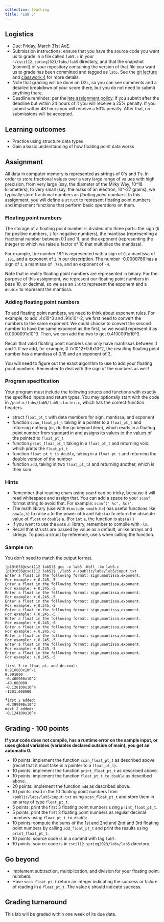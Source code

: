 ```yaml
---
collection: teaching
title: "Lab 5"
---
```


## Logistics
* Due: Friday, March 31st AoE.
* Submission instructions: ensure that you have the source code you want us to
	grade in a file called `lab5.c` in your `~/csci112_spring2023/labs/lab5`
	directory, and that the snapshot (commit) of your repository containing the version of that file you want us to grade has been committed and
	tagged as `lab5`. See the [git lecture](https://lgw2.github.io/teaching/csci112-spring-2023/lectures/lecture2) and [classwork 4](https://lgw2.github.io/teaching/csci112-spring-2023/classwork/classwork4) for more
	details.
* Note that grading will be done on D2L, so you can see comments and a
	 detailed breakdown of your score there, but you do not need to submit
	anything there.
* Deadline reminder: per the [late assignment policy](https://lgw2.github.io/teaching/csci112-spring-2023/syllabus/#late-assignment-policies), if you submit after the deadline but within 24 hours of it you will receive a 25% penalty. If you submit within 48 hours you will receive a 50% penalty. After that, no submissions will be accepted.

## Learning outcomes
* Practice using structure data types
* Gain a basic understanding of how floating point data works

## Assignment

All data in computer memory is represented as strings of 0's and 1's. In order
to store fractional values over a very large range of values with high precision, from very large (say, the diameter of the Milky Way, 10^18 kilometers),
to very small (say, the mass of an electron, 10^-27 grams), we
typically store fractional numbers as *floating point numbers*. In this
assignment, you will define a `struct` to represent floating point
numbers and implement functions that perform basic operations on them.

### Floating point numbers

The storage of a floating point number is divided into three parts: the sign (`0` for
positive numbers, `1` for negative numbers), the mantissa (representing a
fractional number between 0.1 and 1), and the exponent (representing the
integer to which we raise a factor of 10 that multiplies the mantissa).

For example, the number 18.1 is represented with a sign of `0`, a mantissa of `.181`, and a
exponent of `2` in our description. The number -0.0000786 has a sign of `1`, a
mantissa of `.786`, and an exponent of `-4`.

Note that in reality floating point numbers are represented in binary. For the
purpose of this assignment, we represent our floating point numbers in base 10,
or decimal, so we use an `int` to represent the exponent and a `double`
to represent the mantissa.

### Adding floating point numbers

To add floating point numbers, we need to think about exponent rules. For
example, to add .4x10^3 and .91x10^-2, we first need to convert the numbers to the
same exponent. We could choose to convert the second number to have the same
exponent as the first, so we would represent it as 0.0000091x10^3. Then, we can
add the two to get 0.4100091x10^3.

Recall that valid floating point numbers can only have mantissas between .1 and 1.
If we add,
for example, 0.7x10^2+0.8x10^2, the resulting floating point number has a
mantissa of 0.15 and an exponent of 3.

You will need to figure out the exact algorithm to use to add your floating
point numbers.
Remember to deal with the sign of the numbers as well!

### Program specification

Your program must include the following structs and functions with exactly the specified
inputs and return types. You may optionally start with the code in
`/public/labs/lab5/lab5_starter.c`, which has the correct function headers.
* struct `float_pt_t` with data members for sign, mantissa, and exponent
* function `scan_float_pt_t` taking in a pointer to a `float_pt_t` and
	returning nothing (or, do the go beyond item), which reads in a floating
	point number from standard in and assigns its values to the values of the
	pointed to `float_pt_t`
* function `print_float_pt_t` taking in a `float_pt_t` and returning void,
	which prints the `float_pt_t`
* function `float_pt_t_to_double`, taking in a `float_pt_t` and returning the
	double version of the number
* function `add`, taking in two `float_pt_t`s and returning another, which is
	their sum

### Hints

* Remember that reading chars using `scanf` can be tricky, because it will read
	whitespace and assign that. You can add a space to your `scanf` format string to avoid that. For example: `scanf(" %c", &c)"`.
* The math library (use with `#include <math.h>`) has useful functions like
	`pow(a,b)` to raise `a` to the power of `b` and `fabs(a)` to return the
	absolute value of `float` or `double` `a`. (For `int` `a`, the function is
	`abs(a)`.)
* If you want to use the `math.h` library, remember to compile with `-lm`.
* Recall that structs are passed by value as a default, unlike arrays and
	strings. To pass a struct by reference, use `&` when calling the function.

### Sample run

You don't need to match the output format.

```
[p19t655@csci112 lab5]$ gcc -o lab5 -Wall -lm lab5.c
[p19t655@csci112 lab5]$ ./lab5 < /public/labs/lab5/input.txt
Enter a float in the following format: sign,mantissa,exponent.
For example: +,0.245,-5
Enter a float in the following format: sign,mantissa,exponent.
For example: +,0.245,-5
Enter a float in the following format: sign,mantissa,exponent.
For example: +,0.245,-5
Enter a float in the following format: sign,mantissa,exponent.
For example: +,0.245,-5
Enter a float in the following format: sign,mantissa,exponent.
For example: +,0.245,-5
Enter a float in the following format: sign,mantissa,exponent.
For example: +,0.245,-5
Enter a float in the following format: sign,mantissa,exponent.
For example: +,0.245,-5
Enter a float in the following format: sign,mantissa,exponent.
For example: +,0.245,-5
Enter a float in the following format: sign,mantissa,exponent.
For example: +,0.245,-5
Enter a float in the following format: sign,mantissa,exponent.
For example: +,0.245,-5

first 3 in float pt. and decimal:
0.910000x10^-1
0.091000
-0.400000x10^2
-40.000000
-0.120100x10^4
-1201.000000

first 2 added:
-0.399090x10^2
next 2 added:
-0.124100x10^4
```

## Grading - 100 points
**If your code does not compile, has a runtime error on the sample input,
or uses global variables (variables declared outside of main), you get an
automatic 0.**
* 10 points: implement the function `scan_float_pt_t` as described above
	(recall that it must take in a pointer to a `float_pt_t`).
* 10 points: implement the function `print_float_pt_t` as described above.
* 10 points: implement the function `float_pt_t_to_double` as described above.
* 20 points: implement the function `add` as described above.
* 10 points: read in the 10 floating point numbers from `/public/labs/lab5/input.txt` using `scan_float_pt_t`
	and store them in an array of type `float_pt_t`.
* 5 points: print the first 3 floating point numbers using `print_float_pt_t`.
* 5 points: print the first 3 floating point numbers as regular decimal
	numbers  using
	`float_pt_t_to_double`.
* 10 points: compute the sums of the 1st and 2nd and 2nd and 3rd floating point numbers by calling `add_float_pt_t` and print the results using `print_float_pt_t`.
* 10 points: source code is in a commit with tag `lab5`.
* 10 points: source code is in `csci112_spring2023/labs/lab5` directory.

## Go beyond
* Implement subtraction, multiplication, and division for your floating point
	numbers.
* Have `scan_float_pt_t` return an integer indicating the success or failure of
	reading in a `float_pt_t`. The value `0` should indicate success.

## Grading turnaround
This lab will be graded within one week of its due date.
